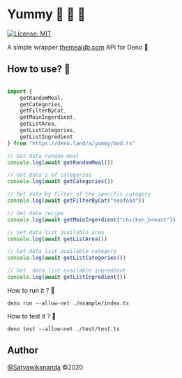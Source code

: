 # Yummy :shallow_pan_of_food: :pizza: 🦕

[![License: MIT](https://img.shields.io/badge/License-MIT-yellow.svg)](https://github.com/satyawikananda/yummy/blob/master/LICENSE)

A simple wrapper [themealdb.com](https://themealdb.com) API for Deno 🦕

## How to use? 🤔

```javascript

import {
    getRandomMeal, 
    getCategories, 
    getFilterByCat, 
    getMainIngerdient,
    getListArea,
    getListCategories,
    getListIngredient
} from "https://deno.land/x/yummy/mod.ts"

// Get data random meal
console.log(await getRandomMeal())

// Get data's of categories
console.log(await getCategories())

// Get data by filter of the specific category
console.log(await getFilterByCat("seafood"))

// Get data recipe 
console.log(await getMainIngerdient("chicken_breast"))

// Get data list available area
console.log(await getListArea())

// Get data list available category
console.log(await getListCategories())

// Get  data list available ingredient
console.log(await getListIngredient())

```

How to run it ? 🤔

```
deno run --allow-net ./example/index.ts
```

How to test it ? 🤔

```
deno test --allow-net ./test/test.ts
```

## Author
[@Satyawikananda](https://instagram.com/satyawikananda) ©2020

